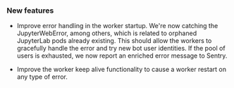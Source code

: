 ### New features

- Improve error handling in the worker startup. We're now catching the JupyterWebError, among others, which is related to orphaned JupyterLab pods already existing. This should allow the workers to gracefully handle the error and try new bot user identities. If the pool of users is exhausted, we now report an enriched error message to Sentry.

- Improve the worker keep alive functionality to cause a worker restart on any type of error.
